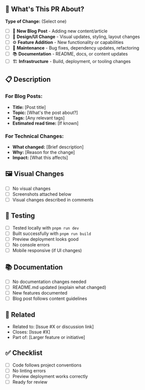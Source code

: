 ## 📝 What's This PR About?

**Type of Change:** (Select one)
- [ ] 📖 **New Blog Post** - Adding new content/article
- [ ] 🎨 **Design/UI Change** - Visual updates, styling, layout changes
- [ ] ⚙️ **Feature Addition** - New functionality or capabilities
- [ ] 🔧 **Maintenance** - Bug fixes, dependency updates, refactoring
- [ ] 📚 **Documentation** - README, docs, or content updates
- [ ] 🏗️ **Infrastructure** - Build, deployment, or tooling changes

## 📋 Description

<!-- Describe what this PR does. Be specific and concise. -->

### For Blog Posts:
- **Title:** [Post title]
- **Topic:** [What's the post about?]
- **Tags:** [Any relevant tags]
- **Estimated read time:** [If known]

### For Technical Changes:
- **What changed:** [Brief description]
- **Why:** [Reason for the change]
- **Impact:** [What this affects]

## 🖼️ Visual Changes

<!-- If this includes visual changes, add screenshots or describe the before/after -->

- [ ] No visual changes
- [ ] Screenshots attached below
- [ ] Visual changes described in comments

## 🧪 Testing

<!-- How was this tested? -->

- [ ] Tested locally with `pnpm run dev`
- [ ] Built successfully with `pnpm run build`
- [ ] Preview deployment looks good
- [ ] No console errors
- [ ] Mobile responsive (if UI changes)

## 📚 Documentation

<!-- DON'T DELETE THIS SECTION! -->

- [ ] No documentation changes needed
- [ ] README.md updated (explain what changed)
- [ ] New features documented
- [ ] Blog post follows content guidelines

## 🔗 Related

<!-- Any related issues, discussions, or context -->

- Related to: [Issue #X or discussion link]
- Closes: [Issue #X]
- Part of: [Larger feature or initiative]

## ✅ Checklist

- [ ] Code follows project conventions
- [ ] No linting errors
- [ ] Preview deployment works correctly
- [ ] Ready for review